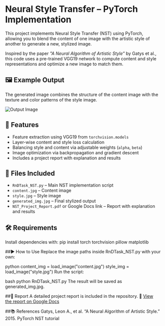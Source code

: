 # Neural Style Transfer – PyTorch Implementation

This project implements Neural Style Transfer (NST) using PyTorch, allowing you to blend the content of one image with the artistic style of another to generate a new, stylized image.

Inspired by the paper _"A Neural Algorithm of Artistic Style"_ by Gatys et al., this code uses a pre-trained VGG19 network to compute content and style representations and optimize a new image to match them.

## 🖼️ Example Output

The generated image combines the structure of the content image with the texture and color patterns of the style image.

![Output Image](generated_img.jpg)

## 🧠 Features

- Feature extraction using VGG19 from `torchvision.models`
- Layer-wise content and style loss calculation
- Balancing style and content via adjustable weights (`alpha`, `beta`)
- Image optimization via backpropagation and gradient descent
- Includes a project report with explanation and results

## 📁 Files Included

- `RnDTask_NST.py` – Main NST implementation script
- `content.jpg` – Content image
- `style.jpg` – Style image
- `generated_img.jpg` – Final stylized output
- `NST_Project_Report.pdf` or Google Docs link – Report with explanation and results

## 🛠️ Requirements

Install dependencies with:
pip install torch torchvision pillow matplotlib

##▶️ How to Use
Replace the image paths inside RnDTask_NST.py with your own:

python
content_img = load_image("content.jpg")
style_img = load_image("style.jpg")
Run the script:

bash
python RnDTask_NST.py
The result will be saved as generated_img.jpg.

##📄 Report
A detailed project report is included in the repository.
📎 [View the report on Google Docs](https://docs.google.com/document/d/19knktGb8CzOxJmz6Laj1xA6S1A__GzoIEnU0gV6-GjE/edit?tab=t.0)

##📚 References
Gatys, Leon A., et al. “A Neural Algorithm of Artistic Style.” 2015.
PyTorch NST tutorial

```bash
